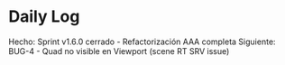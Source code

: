 ﻿# Daily Log

Hecho: Sprint v1.6.0 cerrado - Refactorización AAA completa
Siguiente: BUG-4 - Quad no visible en Viewport (scene RT SRV issue)


